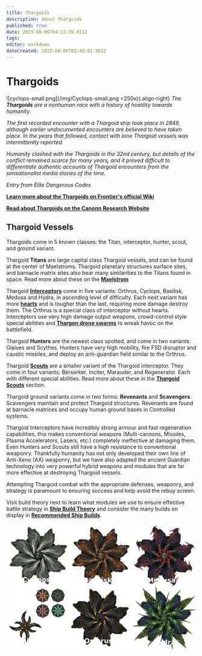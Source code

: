 ```yaml
---
title: Thargoids
description: About Thargoids
published: true
date: 2023-08-06T04:22:39.011Z
tags: 
editor: markdown
dateCreated: 2023-08-06T03:40:01.561Z
---
```


# Thargoids
![cyclops-small.png](/img/Cyclops-small.png =250x){.align-right}
*The **Thargoids** are a nonhuman race with a history of hostility towards humanity.*

*The first recorded encounter with a Thargoid ship took place in 2849, although earlier undocumented encounters are believed to have taken place. In the years that followed, contact with lone Thargoid vessels was intermittently reported.*

*Humanity clashed with the Thargoids in the 32nd century, but details of the conflict remained scarce for many years, and it proved difficult to differentiate authentic accounts of Thargoid encounters from the sensationalist media stories of the time.*

*Entry from Elite Dangerous Codex*

[**Learn more about the Thargoids on Frontier's official Wiki**](https://elite-dangerous.fandom.com/wiki/Thargoid)

[**Read about Thargoids on the Canonn Research Website**](https://canonn.science/codex/xeno-technology/)

## Thargoid Vessels

Thargoids come in 5 known classes: the Titan, interceptor, hunter, scout, and ground variant.

Thargoid **Titans** are large capital class Thargoid vessels, and can be found at the center of Maelstroms. Thargoid planetary structures surface sites, and barnacle matrix sites also bear many similarities to the Titans found in space. Read more about these on the [**Maelstrom**](/en/Maelstrom)

Thargoid [**Interceptors**](/en/interceptors) come in five variants: Orthrus, Cyclops, Basilisk, Medusa and Hydra, in ascending level of difficulty. Each next variant has more [**hearts**](/en/hearts) and is tougher than the last, requiring more damage destroy them. The Orthrus is a special class of interceptor without hearts. Interceptors use very high damage output weapons, crowd-control style special abilities and [**Thargon drone swarms**](/en/thargon-swarms) to wreak havoc on the battlefield.

Thargoid **Hunters** are the newest class spotted, and come in two variants: Glaives and Scythes. Hunters have very high mobility, fire FSD disruptor and caustic missiles, and deploy an anti-guardian field similar to the Orthrus.

Thargoid [**Scouts**](/en/scouts) are a smaller variant of the Thargoid interceptor. They come in four variants: Berserker, Inciter, Marauder, and Regenerator. Each with different special abilities. Read more about these in the [**Thargoid Scouts**](/en/scouts) section.

Thargoid ground variants come in two forms: **Revenants** and **Scavengers**. Scavengers maintain and protect Thargoid structures. Revenants are found at barnacle matrices and occupy human ground bases in Controlled systems.

 Thargoid Interceptors have incredibly strong armour and fast regeneration capabilities, this makes conventional weapons (Multi-cannons, Missiles, Plasma Accelerators, Lasers, etc.) completely ineffective at damaging them. Even Hunters and Scouts still have a high resistance to conventional weaponry. Thankfully humanity has not only developed their own line of Anti-Xeno (AX) weaponry, but we have also adapted the ancient Guardian technology into very powerful hybrid weapons and modules that are far more effective at destroying Thargoid vessels.
 
Attempting Thargoid combat with the appropriate defenses, weaponry, and strategy is paramount to ensuring success and help avoid the rebuy screen.

Visit build theory next to learn what modules we use to ensure effective battle strategy in [**Ship Build Theory**](/en/shipbuildtheory) and consider the many builds on display in [**Recommended Ship Builds**](/en/builds).

![thargoids.png](/img/thargoids/thargoids.png)